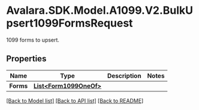 # Avalara.SDK.Model.A1099.V2.BulkUpsert1099FormsRequest
1099 forms to upsert.

## Properties

Name | Type | Description | Notes
------------ | ------------- | ------------- | -------------
**Forms** | [**List&lt;Form1099OneOf&gt;**](Form1099OneOf.md) |  | 

[[Back to Model list]](../../../README.md#documentation-for-models) [[Back to API list]](../../../README.md#documentation-for-api-endpoints) [[Back to README]](../../../README.md)

